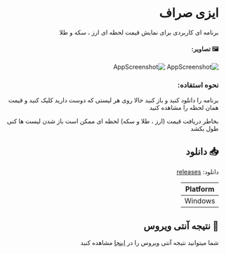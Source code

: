 <div dir="rtl">
  
# ایزی صراف
  
برنامه ای کاربردی برای نمایش قیمت لحظه ای ارز ، سکه و طلا 


#### 🖼 تصاویر:

![AppScreenshot](https://pne-team.ir/easy-saraf/images/home.png)
![AppScreenshot](https://pne-team.ir/easy-saraf/images/Arz.png)


### نحوه استفاده:
برنامه را دانلود کنید و باز کنید حالا روی هر لیستی که دوست دارید کلیک کنید و قیمت همان لحظه را مشاهده کنید 

بخاطر دریافت قیمت (ارز ، طلا و سکه) لحظه ای ممکن است باز شدن لیست ها کنی طول بکشد 

## 📥 دانلود
دانلود: [releases](https://github.com/pne-team/easy-saraf/releases)

| Platform |
| ------------- |
| Windows  |

## 🦠 نتیجه آنتی ویروس 

شما میتوانید نتیجه آنتی ویروس را در  [اینجا](https://www.virustotal.com/gui/file/676b8f73490092aa7f214a163db9d3512412ad92ad9ce559a405c176f50c4612?nocache=1) مشاهده کنید 

</div>
